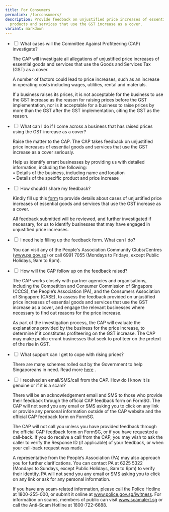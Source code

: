 ```yaml
---
title: For Consumers
permalink: /forconsumers/
description: Provide feedback on unjustified price increases of essential
  products and services that use the GST increase as a cover.
variant: markdown
---
```

<ul class="jekyllcodex_accordion">
  <li>
    <input type="checkbox" id="accordion1">
    <label for="accordion1">What cases will the Committee Against Profiteering (CAP) investigate?</label>
    <div>
      <p>The CAP will investigate all allegations of unjustified price increases of essential goods and services that use the Goods and Services Tax (GST) as a cover. </p>
      <p>A number of factors could lead to price increases, such as an increase in operating costs including wages, utilities, rental and materials. </p>
			<p>If a business raises its prices, it is not acceptable for the business to use the GST increase as the reason for raising prices before the GST implementation, nor is it acceptable for a business to raise prices by more than the GST after the GST implementation, citing the GST as the reason.</p>
    </div>
  </li>
	<li>
    <input type="checkbox" id="accordion2">
    <label for="accordion2">What can I do if I come across a business that has raised prices using the GST increase as a cover?</label>
    <div>
      <p>Raise the matter to the CAP. The CAP takes feedback on unjustified price increases of essential goods and services   that use the GST increase as a cover seriously. </p>
      <p>Help us identify errant businesses by providing us with detailed information, including the following:
				<br>
  •	Details of the business, including name and location
				<br>
  •	Details of the specific product and price increase</p>
    </div>
  </li>
	<li>
    <input type="checkbox" id="accordion3">
    <label for="accordion3">How should I share my feedback?</label>
    <div>
			<p>Kindly fill up this <a href="https://form.gov.sg/61d7bd7e6c60da0012ba2383" target="_blank">form</a>  to provide details about cases of unjustified price increases of essential goods and services that use the GST increase as a cover. </p>
      <p>All feedback submitted will be reviewed, and further investigated if necessary, for us to identify businesses that may have engaged in unjustified price increases. </p>
    </div>
  </li>
	<li>
    <input type="checkbox" id="accordion4">
    <label for="accordion4">I need help filling up the feedback form. What can I do?</label>
    <div>
			<p>You can visit any of the People's Association Community Clubs/Centres (<a href="https://www.pa.gov.sg" target="_blank">www.pa.gov.sg</a>) or call 6991 7055 (Mondays to Fridays, except Public Holidays, 9am to 6pm).</p>
    </div>
  </li>
	<li>
    <input type="checkbox" id="accordion5">
    <label for="accordion5">How will the CAP follow up on the feedback raised?</label>
    <div>
			<p>The CAP works closely with partner agencies and organisations, including the Competition and Consumer Commission of Singapore (CCCS), the People’s Association (PA), and the Consumers Association of Singapore (CASE), to assess the feedback provided on unjustified price increases of essential goods and services that use the GST increase as a cover, and engage the relevant businesses where necessary to find out reasons for the price increase. </p>
      <p>As part of the investigation process, the CAP will evaluate the explanations provided by the business for the price increase, to determine if it constitutes profiteering on the GST increase. The CAP may make public errant businesses that seek to profiteer on the pretext of the rise in GST.</p>
    </div>
  </li>
	<li>
    <input type="checkbox" id="accordion6">
			<label for="accordion6">What support can I get to cope with rising prices?</label>
    <div>
			<p>There are many schemes rolled out by the Government to help Singaporeans in need. Read more <a href="https://www.mof.gov.sg/singaporebudget/resources/support-for-households#:~:text=Eligible%20Singaporeans%20(i)%20who%20are,and%20%24400%20in%20September%202024." target="_blank">here</a> . </p>
    </div>
  </li>
	<li>
    <input type="checkbox" id="accordion7">
			<label for="accordion7">I received an email/SMS/call from the CAP. How do I know it is genuine or if it is a scam? </label>
    <div>
			<p>There will be an acknowledgement email and SMS to those who provide their feedback through the official CAP feedback form on FormSG. The CAP will not send you any email or SMS asking you to click on any link or provide any personal information outside of the CAP website and the official CAP feedback form on FormSG. </p>
			<p>The CAP will not call you unless you have provided feedback through the official CAP feedback form on FormSG, or if you have requested a call-back. If you do receive a call from the CAP, you may wish to ask the caller to verify the Response ID (if applicable) of your feedback, or when your call-back request was made. </p>
			<p>A representative from the People’s Association (PA) may also approach you for further clarifications. You can contact PA at 6225 5322 (Mondays to Sundays, except Public Holidays, 8am to 6pm) to verify their identity. PA will not send you any email or SMS asking you to click on any link or ask for any personal information.</p>
			<p>If you have any scam-related information, please call the Police Hotline at 1800-255-000, or submit it online at <a href="http://www.police.gov.sg/iwitness" target="_blank">www.police.gov.sg/iwitness</a>. For information on scams, members of public can visit <a href="http://www.scamalert.sg" target="_blank">www.scamalert.sg</a> or call the Anti-Scam Hotline at 1800-722-6688.</p>
		</div>
  </li>
	</ul>